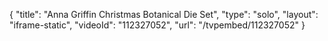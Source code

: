 {
    "title": "Anna Griffin Christmas Botanical Die Set",
    "type": "solo",
    "layout": "iframe-static",
    "videoId": "112327052",
    "url": "\/tvpembed\/112327052"
}